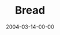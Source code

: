 ---
layout: message
category: message
series: "Symbols"
title: "Bread"
date: 2004-03-14-00-00
message_id: 180
sc-permalink-url: "http://soundcloud.com/crdschurch/bread"
audio: "http://s3.amazonaws.com/crossroads-media/messages/audio/Symbols_05_03-14-04_Bread.mp3"
audio-duration: "38:17"
tag: 
 - titus
 - sithole
 - jesus
 - life
 - bread
 - mameodi
 - tome
explicit: false
---